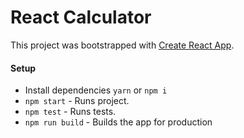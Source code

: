 #  React Calculator

This project was bootstrapped with [Create React App](https://github.com/facebook/create-react-app).


#### Setup
- Install dependencies `yarn` or `npm i`
- `npm start` - Runs project.
- `npm test` - Runs tests.
- `npm run build` - Builds the app for production


